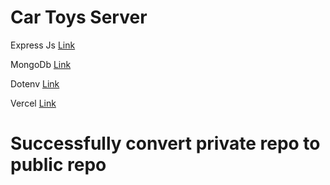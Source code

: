 # Car Toys Server 
 
Express Js [Link](https://expressjs.com/)

MongoDb [Link](https://www.mongodb.com/)

Dotenv [Link](https://www.npmjs.com/package/dotenv)

Vercel [Link](https://vercel.com/)

# Successfully convert private repo to public repo